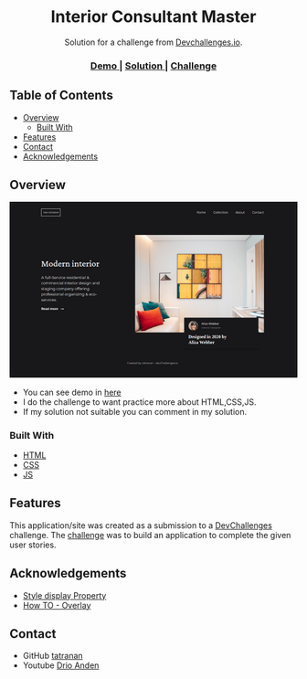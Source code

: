 <h1 align="center">Interior Consultant Master</h1>

<div align="center">
   Solution for a challenge from  <a href="http://devchallenges.io" target="_blank">Devchallenges.io</a>.
</div>

<div align="center">
  <h3>
    <a href="https://tatranan.github.io/InteriorConsultantMaster-DevChallenge/">
      Demo
    </a>
    <span> | </span>
    <a href="https://github.com/tatranan/InteriorConsultantMaster-DevChallenge">
      Solution
    </a>
    <span> | </span>
    <a href="https://devchallenges.io/challenges/Jymh2b2FyebRTUljkNcb">
      Challenge
    </a>
  </h3>
</div>


## Table of Contents

- [Overview](#overview)
  - [Built With](#built-with)
- [Features](#features)
- [Contact](#contact)
- [Acknowledgements](#acknowledgements)


## Overview

![screenshot](asset/images/274801339_328008705974690_3821509813891044726_n.png)

- You can see demo in <a href="https://tatranan.github.io/InteriorConsultantMaster-DevChallenge/">here</a>
- I do the challenge to want practice more about HTML,CSS,JS.
- If my solution not suitable you can comment in my solution.


### Built With

- [HTML](https://www.w3schools.com/html/)
- [CSS](https://www.w3schools.com/css/)
- [JS](https://www.w3schools.com/js/)

## Features


This application/site was created as a submission to a [DevChallenges](https://devchallenges.io/challenges) challenge. The [challenge](https://devchallenges.io/challenges/Jymh2b2FyebRTUljkNcb) was to build an application to complete the given user stories.

## Acknowledgements

- [Style display Property](https://www.w3schools.com/jsref/prop_style_display.asp)
- [How TO - Overlay](https://www.w3schools.com/howto/howto_css_overlay.asp)

## Contact

- GitHub [tatranan](https://github.com/tatranan)
- Youtube [Drio Anden](https://www.youtube.com/channel/UC7CJBfb1bAIg6kCGmXwcoUQ/videos})
